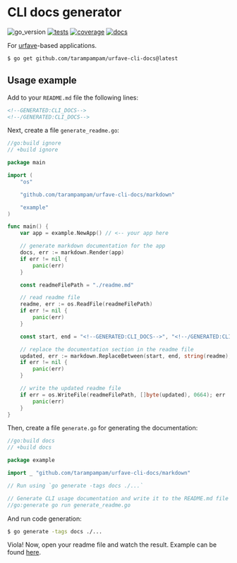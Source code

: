 # CLI docs generator

![go_version][badge_go_version]
[![tests][badge_tests]][actions]
[![coverage][badge_coverage]][coverage]
[![docs][badge_docs]][docs]

For [urfave](https://github.com/urfave/cli)-based applications.

```bash
$ go get github.com/tarampampam/urfave-cli-docs@latest
```

## Usage example

Add to your `README.md` file the following lines:

```markdown
<!--GENERATED:CLI_DOCS-->
<!--/GENERATED:CLI_DOCS-->
```

Next, create a file `generate_readme.go`:

```go
//go:build ignore
// +build ignore

package main

import (
	"os"

	"github.com/tarampampam/urfave-cli-docs/markdown"

	"example"
)

func main() {
	var app = example.NewApp() // <-- your app here

	// generate markdown documentation for the app
	docs, err := markdown.Render(app)
	if err != nil {
		panic(err)
	}

	const readmeFilePath = "./readme.md"

	// read readme file
	readme, err := os.ReadFile(readmeFilePath)
	if err != nil {
		panic(err)
	}

	const start, end = "<!--GENERATED:CLI_DOCS-->", "<!--/GENERATED:CLI_DOCS-->"

	// replace the documentation section in the readme file
	updated, err := markdown.ReplaceBetween(start, end, string(readme), docs)
	if err != nil {
		panic(err)
	}

	// write the updated readme file
	if err = os.WriteFile(readmeFilePath, []byte(updated), 0664); err != nil {
		panic(err)
	}
}
```

Then, create a file `generate.go` for generating the documentation:

```go
//go:build docs
// +build docs

package example

import _ "github.com/tarampampam/urfave-cli-docs/markdown"

// Run using `go generate -tags docs ./...`

// Generate CLI usage documentation and write it to the README.md file (between special tags).
//go:generate go run generate_readme.go
```

And run code generation:

```bash
$ go generate -tags docs ./...
```

Viola! Now, open your readme file and watch the result. Example can be found [here](example/readme.md).

[badge_tests]:https://img.shields.io/github/actions/workflow/status/tarampampam/urfave-cli-docs/tests.yml?branch=master
[badge_coverage]:https://img.shields.io/codecov/c/github/tarampampam/urfave-cli-docs/master.svg?maxAge=30
[badge_docs]:https://pkg.go.dev/badge/mod/github.com/tarampampam/urfave-cli-docs
[badge_go_version]:https://img.shields.io/badge/go%20version-%3E=1.16-61CFDD.svg
[actions]:https://github.com/tarampampam/urfave-cli-docs/actions
[coverage]:https://codecov.io/gh/tarampampam/urfave-cli-docs
[docs]:https://pkg.go.dev/github.com/tarampampam/urfave-cli-docs
